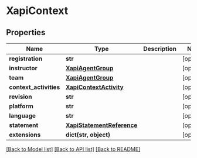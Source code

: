 # XapiContext

## Properties
Name | Type | Description | Notes
------------ | ------------- | ------------- | -------------
**registration** | **str** |  | [optional] 
**instructor** | [**XapiAgentGroup**](XapiAgentGroup.md) |  | [optional] 
**team** | [**XapiAgentGroup**](XapiAgentGroup.md) |  | [optional] 
**context_activities** | [**XapiContextActivity**](XapiContextActivity.md) |  | [optional] 
**revision** | **str** |  | [optional] 
**platform** | **str** |  | [optional] 
**language** | **str** |  | [optional] 
**statement** | [**XapiStatementReference**](XapiStatementReference.md) |  | [optional] 
**extensions** | **dict(str, object)** |  | [optional] 

[[Back to Model list]](../README.md#documentation-for-models) [[Back to API list]](../README.md#documentation-for-api-endpoints) [[Back to README]](../README.md)

